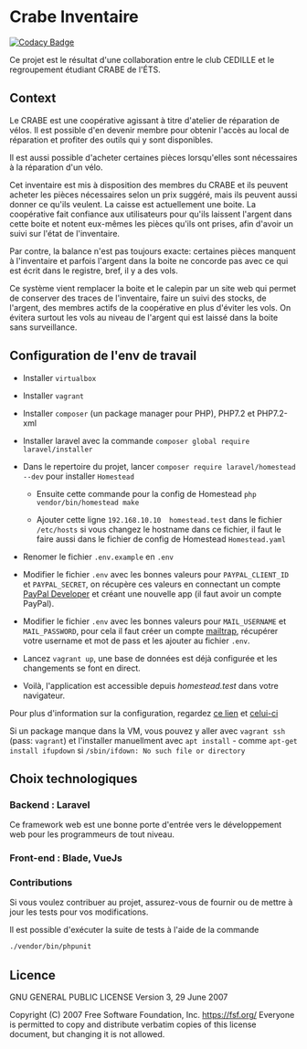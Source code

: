 # Crabe Inventaire

[![Codacy Badge](https://api.codacy.com/project/badge/Grade/8198dc3af1cd4e4fb2aece7957b760dd)](https://app.codacy.com/gh/ClubCedille/crabe-inventaire?utm_source=github.com&utm_medium=referral&utm_content=ClubCedille/crabe-inventaire&utm_campaign=Badge_Grade_Dashboard)

Ce projet est le résultat d'une collaboration entre le club CEDILLE et le regroupement étudiant CRABE de l'ÉTS.

## Context

Le CRABE est une coopérative agissant à titre d'atelier de réparation de vélos. Il est possible d'en devenir
membre pour obtenir l'accès au local de réparation et profiter des outils qui y sont disponibles.

Il est aussi possible d'acheter certaines pièces lorsqu'elles sont nécessaires à la réparation d'un vélo.

Cet inventaire est mis à disposition des membres du CRABE et ils peuvent acheter les pièces
nécessaires selon un prix suggéré, mais ils peuvent aussi donner ce qu'ils veulent. La caisse est actuellement
une boite. La coopérative fait confiance aux utilisateurs pour qu'ils laissent l'argent dans cette boite et notent
eux-mêmes les pièces qu'ils ont prises, afin d'avoir un suivi sur l'état de l'inventaire.

Par contre, la balance n'est pas toujours exacte: certaines pièces manquent à l'inventaire et parfois l'argent dans
la boite ne concorde pas avec ce qui est écrit dans le registre, bref, il y a des vols.

Ce système vient remplacer la boite et le calepin par un site web qui permet de conserver des traces de l'inventaire, faire un suivi des stocks, de l'argent, des membres actifs de la coopérative en plus d'éviter
les vols. On évitera surtout les vols au niveau de l'argent qui est laissé dans la boite sans surveillance.

## Configuration de l'env de travail

- Installer `virtualbox`

- Installer `vagrant`

- Installer `composer` (un package manager pour PHP), PHP7.2 et PHP7.2-xml

- Installer laravel avec la commande `composer global require laravel/installer`

- Dans le repertoire du projet, lancer `composer require laravel/homestead --dev` pour installer `Homestead`

  - Ensuite cette commande pour la config de Homestead `php vendor/bin/homestead make`

  - Ajouter cette ligne `192.168.10.10  homestead.test` dans le fichier `/etc/hosts` si vous changez le hostname dans ce fichier, il faut le faire aussi dans le fichier de config de Homestead  `Homestead.yaml`

- Renomer le fichier `.env.example` en `.env`

- Modifier le fichier `.env` avec les bonnes valeurs pour `PAYPAL_CLIENT_ID` et `PAYPAL_SECRET`, on récupère ces valeurs en connectant un compte [PayPal Developer](https://developer.paypal.com/) et créant une nouvelle app (il faut avoir un compte PayPal).

- Modifier le fichier `.env` avec les bonnes valeurs pour `MAIL_USERNAME` et `MAIL_PASSWORD`, pour cela il faut créer un compte [mailtrap](https://mailtrap.io/), récupérer votre username et mot de pass et les ajouter au fichier `.env`.

- Lancez `vagrant up`, une base de données est déjà configurée et les changements se font en direct.

- Voilà, l'application est accessible depuis _homestead.test_ dans votre navigateur.

Pour plus d'information sur la configuration, regardez [ce lien](https://laravel.com/docs/5.8/homestead) et [celui-ci](https://laravel.com/docs/5.8)

Si un package manque dans la VM, vous pouvez y aller avec `vagrant ssh` (pass: `vagrant`) et l'installer manuellment avec `apt install`
    - comme `apt-get install ifupdown` si `/sbin/ifdown: No such file or directory`

## Choix technologiques

### Backend : Laravel

Ce framework web est une bonne porte d'entrée vers le développement web pour les programmeurs de tout niveau.

### Front-end : Blade, VueJs

### Contributions

Si vous voulez contribuer au projet, assurez-vous de fournir ou de mettre à jour les tests pour vos modifications.

Il est possible d'exécuter la suite de tests à l'aide de la commande

```bash
./vendor/bin/phpunit
```

## Licence

GNU GENERAL PUBLIC LICENSE
Version 3, 29 June 2007

Copyright (C) 2007 Free Software Foundation, Inc. <https://fsf.org/>
Everyone is permitted to copy and distribute verbatim copies
of this license document, but changing it is not allowed.
